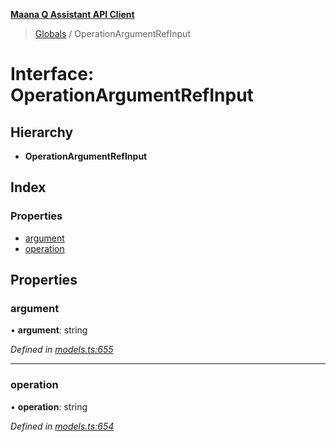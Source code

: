 **[Maana Q Assistant API Client](../README.md)**

> [Globals](../README.md) / OperationArgumentRefInput

# Interface: OperationArgumentRefInput

## Hierarchy

* **OperationArgumentRefInput**

## Index

### Properties

* [argument](operationargumentrefinput.md#argument)
* [operation](operationargumentrefinput.md#operation)

## Properties

### argument

•  **argument**: string

*Defined in [models.ts:655](https://github.com/maana-io/q-assistant-client/blob/18eccdb/src/models.ts#L655)*

___

### operation

•  **operation**: string

*Defined in [models.ts:654](https://github.com/maana-io/q-assistant-client/blob/18eccdb/src/models.ts#L654)*
